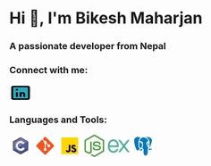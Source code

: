 <h1 align="Left">Hi 👋, I'm Bikesh Maharjan</h1>
<h3 align="left">A passionate developer from Nepal</h3>

<h3 align="left">Connect with me:</h3>
<p align="left">
<a href="https://www.linkedin.com/in/bikesh-maharjan-970a921a5/" target="blank"><img align="center" src="./svg/linkedin.svg" alt="bikesh maharjan" height="30" width="40" /></a>
</p>

<h3 align="left">Languages and Tools:</h3>
<p align="left">
  <a href="https://www.cprogramming.com/" target="_blank" rel="noreferrer"><img src="./svg/c.svg" alt="c" width="40" height="40"/></a>
  <a href="https://git-scm.com/" target="_blank" rel="noreferrer"><img src="./svg/git.svg" alt="git" width="40" height="40"/></a>
  <a href="https://developer.mozilla.org/en-US/docs/Web/JavaScript" target="_blank" rel="noreferrer"><img src="./svg/js.svg" alt="javascript" width="40" height="40"/></a>
  <a href="https://nodejs.org" target="_blank" rel="noreferrer"><img src="./svg/node.svg" alt="nodejs" width="40" height="40"/></a>
  <a href="https://expressjs.com/" target="_blank" rel="noreferrer"><img src="./svg/expressjs.svg" alt="expressjs" width="40" height="40"/></a>
  <a href="https://www.postgresql.org" target="_blank" rel="noreferrer"><img src="./svg/postgresql.svg" alt="postgresql" width="40" height="40"/></a>

</p>
